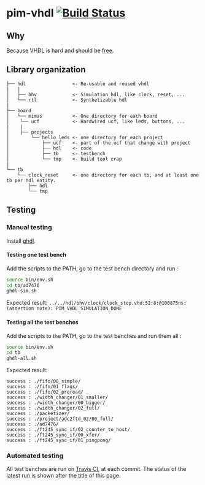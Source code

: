 # pim-vhdl [![Build Status](https://travis-ci.org/RandomReaper/pim-vhdl.svg?branch=master)](https://travis-ci.org/RandomReaper/pim-vhdl)

## Why
Because VHDL is hard and should be [free](https://fsf.org/).

## Library organization
```
├── hdl					<- Re-usable and reused vhdl
|	|
│   ├── bhv				<- Simulation hdl, like clock, reset, ...
│   └── rtl				<- Synthetizable hdl
|
├── board
│   └── mimas			<- One directory for each board
│  	 └── ucf			<- Hardwired ucf, like leds, buttons, ...
|	 |
│  	 ├── projects
│  	     └── hello_leds	<- one directory for each project
│  	    	 ├── ucf	<- part of the ucf that change with project
│  	    	 ├── hdl	<- code
│  	    	 ├── tb		<- testbench
│  	    	 └── tmp	<- build tool crap
|
└── tb
	└── clock_reset		<- one directory for each tb, and at least one tb per hdl entity.
		├── hdl
		└── tmp
```

## Testing
### Manual testing
Install [ghdl](https://github.com/tgingold/ghdl).

#### Testing one test bench
Add the scripts to the PATH, go to the test bench directory and run :
```bash
source bin/env.sh
cd tb/ad7476
ghdl-sim.sh
```
Expected result: ```../../hdl/bhv/clock/clock_stop.vhd:52:8:@100875ns:(assertion note): PIM_VHDL_SIMULATION_DONE```

#### Testing all the test benches
Add the scripts to the PATH, go to the test benches and run them all :
```bash
source bin/env.sh
cd tb
ghdl-all.sh
```
Expected result:
```
success : ./fifo/00_simple/
success : ./fifo/01_flags/
success : ./fifo/02_preread/
success : ./width_changer/01_smaller/
success : ./width_changer/00_bigger/
success : ./width_changer/02_full/
success : ./packetizer/
success : ./project/adc2ftd_02/00_full/
success : ./ad7476/
success : ./ft245_sync_if/02_counter_to_host/
success : ./ft245_sync_if/00_xfer/
success : ./ft245_sync_if/01_pingpong/
```

### Automated testing
All test benches are run on [Travis CI](https://travis-ci.org), at each commit. The status of the latest run is shown after the title of this page.

